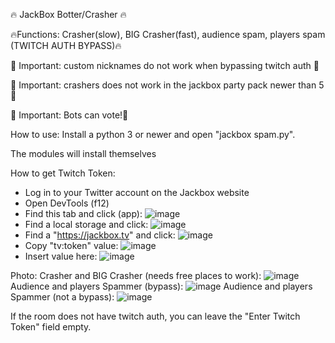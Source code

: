 🔥 JackBox Botter/Crasher 🔥

🔥Functions: Crasher(slow), BIG Crasher(fast), audience spam, players spam (TWITCH AUTH BYPASS)🔥

💎 Important: custom nicknames do not work when bypassing twitch auth 💎

💎 Important: crashers does not work in the jackbox party pack newer than 5 💎

💎 Important: Bots can vote!💎

How to use: Install a python 3 or newer and open "jackbox spam.py".

The modules will install themselves

How to get Twitch Token: 
 - Log in to your Twitter account on the Jackbox website
 - Open DevTools (f12)
 - Find this tab and click (app): ![image](https://github.com/Sonys9/jackbox-spammer/assets/137277008/ebde6799-7c84-434e-b951-5ab956f8cd8d)
 - Find a local storage and click: ![image](https://github.com/Sonys9/jackbox-spammer/assets/137277008/2be3375d-edba-43f9-9875-9741b7d4a614)
 - Find a "https://jackbox.tv" and click: ![image](https://github.com/Sonys9/jackbox-spammer/assets/137277008/ce754e32-c06f-4741-abb2-00ed42353df4)
 - Copy "tv:token" value: ![image](https://github.com/Sonys9/jackbox-spammer/assets/137277008/97d15af6-2dcf-4616-8852-0126e1b8ea5d)
 - Insert value here: ![image](https://github.com/Sonys9/jackbox-spammer/assets/137277008/b6d2522d-85ef-40c6-a3f1-e703ed2449d0)

Photo:
Crasher and BIG Crasher (needs free places to work): ![image](https://github.com/Sonys9/jackbox-spammer/assets/137277008/bca1811a-e966-4745-96c4-7cda8b2cfaa5)
Audience and players Spammer (bypass): ![image](https://github.com/Sonys9/jackbox-spammer/assets/137277008/a88554e7-6d30-4ae7-83b7-9c6c934dbf2f)
Audience and players Spammer (not a bypass): ![image](https://github.com/Sonys9/jackbox-spammer/assets/137277008/2e30896a-2c20-4082-a7d6-1136e2f95cbc)

If the room does not have twitch auth, you can leave the "Enter Twitch Token" field empty.
